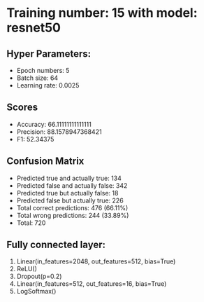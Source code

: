 # Training number: 15 with model: resnet50
## Hyper Parameters:
- Epoch numbers: 5
- Batch size: 64
- Learning rate: 0.0025

## Scores
- Accuracy: 66.11111111111111
- Precision: 88.1578947368421
- F1: 52.34375

## Confusion Matrix
- Predicted true and actually true: 134
- Predicted false and actually false: 342
- Predicted true but actually false: 18
- Predicted false but actually true: 226
- Total correct predictions: 476 (66.11%)
- Total wrong predictions: 244 (33.89%)
- Total: 720

## Fully connected layer:
1. Linear(in_features=2048, out_features=512, bias=True)
2. ReLU()
3. Dropout(p=0.2)
4. Linear(in_features=512, out_features=16, bias=True)
5. LogSoftmax()